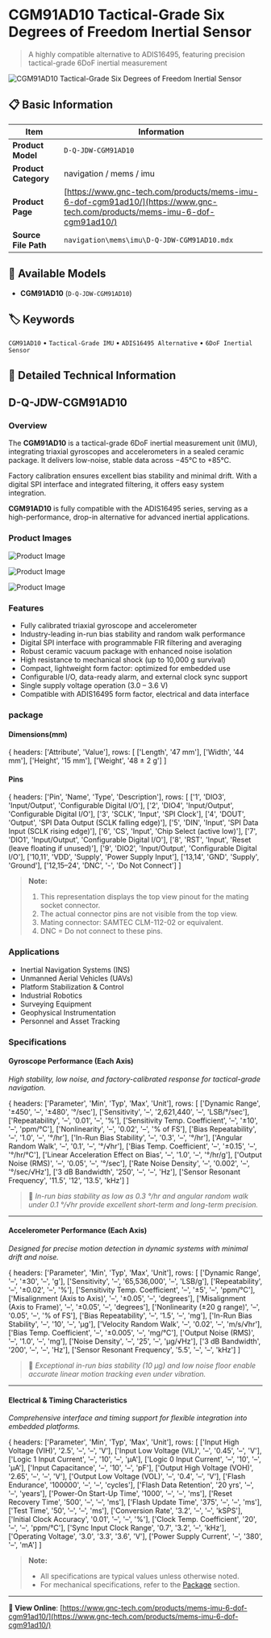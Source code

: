 # CGM91AD10 Tactical-Grade Six Degrees of Freedom Inertial Sensor

> A highly compatible alternative to ADIS16495, featuring precision tactical-grade 6DoF inertial measurement

![CGM91AD10 Tactical-Grade Six Degrees of Freedom Inertial Sensor](https://www.gnc-tech.com/products/navigation/mems/imu/D-Q-JDW-CGM91AD10/D-Q-JDW-CGM91AD10.webp)

## 📋 Basic Information

| Item | Information |
|------|------|
| **Product Model** | `D-Q-JDW-CGM91AD10` |
| **Product Category** | navigation / mems / imu |
| **Product Page** | [https://www.gnc-tech.com/products/mems-imu-6-dof-cgm91ad10/](https://www.gnc-tech.com/products/mems-imu-6-dof-cgm91ad10/) |
| **Source File Path** | `navigation\mems\imu\D-Q-JDW-CGM91AD10.mdx` |

## 🔧 Available Models

- **CGM91AD10** (`D-Q-JDW-CGM91AD10`)

## 🏷️ Keywords

`CGM91AD10` • `Tactical-Grade IMU` • `ADIS16495 Alternative` • `6DoF Inertial Sensor`

## 📖 Detailed Technical Information

## D-Q-JDW-CGM91AD10

### Overview

The **CGM91AD10** is a tactical-grade 6DoF inertial measurement unit (IMU), integrating triaxial gyroscopes and accelerometers in a sealed ceramic package. It delivers low-noise, stable data across −45°C to +85°C.

Factory calibration ensures excellent bias stability and minimal drift. With a digital SPI interface and integrated filtering, it offers easy system integration.

**CGM91AD10** is fully compatible with the ADIS16495 series, serving as a high-performance, drop-in alternative for advanced inertial applications.

### Product Images

![Product Image](https://www.gnc-tech.com/products/navigation/mems/imu/D-Q-JDW-CGM91AD10/D-Q-JDW-CGM91AD10-Slide-01.webp)

![Product Image](https://www.gnc-tech.com/products/navigation/mems/imu/D-Q-JDW-CGM91AD10/D-Q-JDW-CGM91AD10-Slide-02.webp)

![Product Image](https://www.gnc-tech.com/products/navigation/mems/imu/D-Q-JDW-CGM91AD10/D-Q-JDW-CGM91AD10-Slide-03.webp)

### Features

- Fully calibrated triaxial gyroscope and accelerometer
- Industry-leading in-run bias stability and random walk performance
- Digital SPI interface with programmable FIR filtering and averaging
- Robust ceramic vacuum package with enhanced noise isolation
- High resistance to mechanical shock (up to 10,000 g survival)
- Compact, lightweight form factor: optimized for embedded use
- Configurable I/O, data-ready alarm, and external clock sync support
- Single supply voltage operation (3.0 – 3.6 V)
- Compatible with ADIS16495 form factor, electrical and data interface

### package

#### Dimensions(mm)
<ProductImage 
productId="D-Q-JDW-CGM91AD10" 
type="package" 
subType="dimensions" 
invertMode="light-only" 
/>
    
{
  headers: ['Attribute', 'Value'],
  rows: [
['Length', '47 mm'],
['Width', '44 mm'],
['Height', '15 mm'],
['Weight', '48 ± 2 g']
  ]

#### Pins
<ProductImage 
productId="D-Q-JDW-CGM91AD10" 
type="package" 
subType="pins" 
invertMode="light-only" 
/>
<ProductImage 
productId="D-Q-JDW-CGM91AD10" 
type="package" 
subType="pin-assignments" 
invertMode="light-only" 
/>
    
{
  headers: ['Pin', 'Name', 'Type', 'Description'],
  rows: [
['1', 'DIO3', 'Input/Output', 'Configurable Digital I/O'],
['2', 'DIO4', 'Input/Output', 'Configurable Digital I/O'],
['3', 'SCLK', 'Input', 'SPI Clock'],
['4', 'DOUT', 'Output', 'SPI Data Output (SCLK falling edge)'],
['5', 'DIN', 'Input', 'SPI Data Input (SCLK rising edge)'],
['6', 'CS', 'Input', 'Chip Select (active low)'],
['7', 'DIO1', 'Input/Output', 'Configurable Digital I/O'],
['8', 'RST', 'Input', 'Reset (leave floating if unused)'],
['9', 'DIO2', 'Input/Output', 'Configurable Digital I/O'],
['10,11', 'VDD', 'Supply', 'Power Supply Input'],
['13,14', 'GND', 'Supply', 'Ground'],
['12,15–24', 'DNC', '-', 'Do Not Connect']
  ]

> **Note:**
> 1. This representation displays the top view pinout for the mating socket connector.
> 2. The actual connector pins are not visible from the top view.
> 3. Mating connector: SAMTEC CLM-112-02 or equivalent.
> 4. DNC = Do not connect to these pins.

### Applications

- Inertial Navigation Systems (INS)
- Unmanned Aerial Vehicles (UAVs)
- Platform Stabilization & Control
- Industrial Robotics
- Surveying Equipment
- Geophysical Instrumentation
- Personnel and Asset Tracking

### Specifications

#### Gyroscope Performance (Each Axis)

  _High stability, low noise, and factory-calibrated response for tactical-grade navigation._

  
{
headers: ['Parameter', 'Min', 'Typ', 'Max', 'Unit'],
rows: [
  ['Dynamic Range', '±450', '–', '±480', '°/sec'],
  ['Sensitivity', '–', '2,621,440', '–', 'LSB/°/sec'],
  ['Repeatability', '–', '0.01', '–', '%'],
  ['Sensitivity Temp. Coefficient', '–', '±10', '–', 'ppm/°C'],
  ['Nonlinearity', '–', '0.02', '–', '% of FS'],
  ['Bias Repeatability', '–', '1.0', '–', '°/hr'],
  ['In-Run Bias Stability', '–', '0.3', '–', '°/hr'],
  ['Angular Random Walk', '–', '0.1', '–', '°/√hr'],
  ['Bias Temp. Coefficient', '–', '±0.15', '–', '°/hr/°C'],
  ['Linear Acceleration Effect on Bias', '–', '1.0', '–', '°/hr/g'],
  ['Output Noise (RMS)', '–', '0.05', '–', '°/sec'],
  ['Rate Noise Density', '–', '0.002', '–', '°/sec/√Hz'],
  ['3 dB Bandwidth', '250', '–', '–', 'Hz'],
  ['Sensor Resonant Frequency', '11.5', '12', '13.5', 'kHz']
]

  > 📝 _In-run bias stability as low as 0.3 °/hr and angular random walk under 0.1 °/√hr provide excellent short-term and long-term precision._

  ---

#### Accelerometer Performance (Each Axis)

  _Designed for precise motion detection in dynamic systems with minimal drift and noise._

  
{
headers: ['Parameter', 'Min', 'Typ', 'Max', 'Unit'],
rows: [
  ['Dynamic Range', '–', '±30', '–', 'g'],
  ['Sensitivity', '–', '65,536,000', '–', 'LSB/g'],
  ['Repeatability', '–', '±0.02', '–', '%'],
  ['Sensitivity Temp. Coefficient', '–', '±5', '–', 'ppm/°C'],
  ['Misalignment (Axis to Axis)', '–', '±0.05', '–', 'degrees'],
  ['Misalignment (Axis to Frame)', '–', '±0.05', '–', 'degrees'],
  ['Nonlinearity (±20 g range)', '–', '0.05', '–', '% of FS'],
  ['Bias Repeatability', '–', '1.5', '–', 'mg'],
  ['In-Run Bias Stability', '–', '10', '–', 'µg'],
  ['Velocity Random Walk', '–', '0.02', '–', 'm/s/√hr'],
  ['Bias Temp. Coefficient', '–', '±0.005', '–', 'mg/°C'],
  ['Output Noise (RMS)', '–', '1.0', '–', 'mg'],
  ['Noise Density', '–', '25', '–', 'µg/√Hz'],
  ['3 dB Bandwidth', '200', '–', '–', 'Hz'],
  ['Sensor Resonant Frequency', '5.5', '–', '–', 'kHz']
]

  > 📝 _Exceptional in-run bias stability (10 µg) and low noise floor enable accurate linear motion tracking even under vibration._

  ---

#### Electrical & Timing Characteristics

  _Comprehensive interface and timing support for flexible integration into embedded platforms._

  
{
headers: ['Parameter', 'Min', 'Typ', 'Max', 'Unit'],
rows: [
  ['Input High Voltage (VIH)', '2.5', '–', '–', 'V'],
  ['Input Low Voltage (VIL)', '–', '0.45', '–', 'V'],
  ['Logic 1 Input Current', '–', '10', '–', 'µA'],
  ['Logic 0 Input Current', '–', '10', '–', 'µA'],
  ['Input Capacitance', '–', '10', '–', 'pF'],
  ['Output High Voltage (VOH)', '2.65', '–', '–', 'V'],
  ['Output Low Voltage (VOL)', '–', '0.4', '–', 'V'],
  ['Flash Endurance', '100000', '–', '–', 'cycles'],
  ['Flash Data Retention', '20 yrs', '–', '–', 'years'],
  ['Power-On Start-Up Time', '1000', '–', '–', 'ms'],
  ['Reset Recovery Time', '500', '–', '–', 'ms'],
  ['Flash Update Time', '375', '–', '–', 'ms'],
  ['Test Time', '50', '–', '–', 'ms'],
  ['Conversion Rate', '3.2', '–', '–', 'kSPS'],
  ['Initial Clock Accuracy', '0.01', '–', '–', '%'],
  ['Clock Temp. Coefficient', '20', '–', '–', 'ppm/°C'],
  ['Sync Input Clock Range', '0.7', '3.2', '–', 'kHz'],
  ['Operating Voltage', '3.0', '3.3', '3.6', 'V'],
  ['Power Supply Current', '–', '380', '–', 'mA']
]

    
> **Note:**
> - All specifications are typical values unless otherwise noted.
> - For mechanical specifications, refer to the [Package](#package) section.
  

---

**🔗 View Online**: [https://www.gnc-tech.com/products/mems-imu-6-dof-cgm91ad10/](https://www.gnc-tech.com/products/mems-imu-6-dof-cgm91ad10/)
